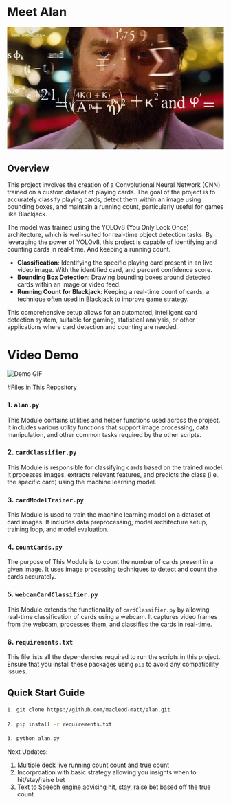 
# Meet Alan
![Cover Photo](media/alanImage.jpg)


## Overview

This project involves the creation of a Convolutional Neural Network (CNN) trained on a custom dataset of playing cards. The goal of the project is to accurately classify playing cards, detect them within an image using bounding boxes, and maintain a running count, particularly useful for games like Blackjack.

The model was trained using the YOLOv8 (You Only Look Once) architecture, which is well-suited for real-time object detection tasks. By leveraging the power of YOLOv8, this project is capable of identifying and counting cards in real-time. And keeping a running count.


- **Classification**: Identifying the specific playing card present in an live video image. With the identified card, and percent confidence score.
- **Bounding Box Detection**: Drawing bounding boxes around detected cards within an image or video feed.
- **Running Count for Blackjack**: Keeping a real-time count of cards, a technique often used in Blackjack to improve game strategy.

This comprehensive setup allows for an automated, intelligent card detection system, suitable for gaming, statistical analysis, or other applications where card detection and counting are needed.

# Video Demo 
![Demo GIF](media/demo.gif)

#Files in This Repository

### 1. `alan.py`
This Module  contains utilities and helper functions used across the project. It includes various utility functions that support image processing, data manipulation, and other common tasks required by the other scripts.

### 2. `cardClassifier.py`
This Module  is responsible for classifying cards based on the trained model. It processes images, extracts relevant features, and predicts the class (i.e., the specific card) using the machine learning model.

### 3. `cardModelTrainer.py`
This Module  is used to train the machine learning model on a dataset of card images. It includes data preprocessing, model architecture setup, training loop, and model evaluation.

### 4. `countCards.py`
The purpose of This Module  is to count the number of cards present in a given image. It uses image processing techniques to detect and count the cards accurately.

### 5. `webcamCardClassifier.py`
This Module  extends the functionality of `cardClassifier.py` by allowing real-time classification of cards using a webcam. It captures video frames from the webcam, processes them, and classifies the cards in real-time.

### 6. `requirements.txt`
This file lists all the dependencies required to run the scripts in this project. Ensure that you install these packages using `pip` to avoid any compatibility issues.

## Quick Start Guide

```bash
1. git clone https://github.com/macleod-matt/alan.git

2. pip install -r requirements.txt

3. python alan.py

```

Next Updates: 
1. Multiple deck live running count count and true count
2. Incorproation with basic strategy allowing you insights when to hit/stay/raise bet 
3. Text to Speech engine advising hit, stay, raise bet based off the true count
